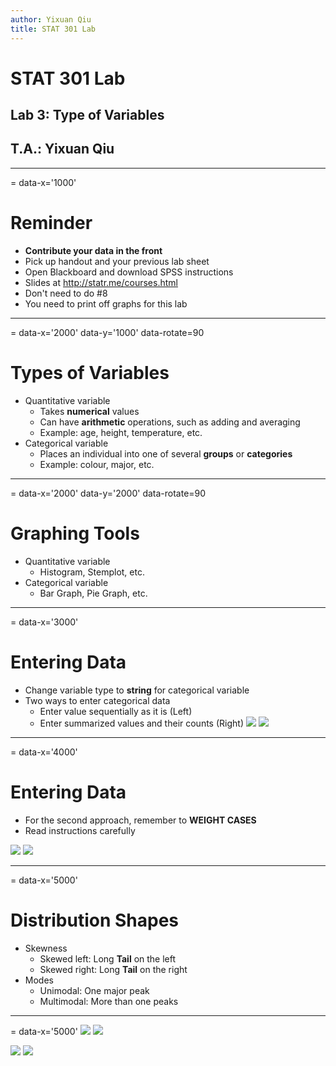 ```yaml
---
author: Yixuan Qiu
title: STAT 301 Lab
---
```

# STAT 301 Lab
## Lab 3: Type of Variables
## T.A.: Yixuan Qiu



---
= data-x='1000'
# Reminder
- **Contribute your data in the front**
- Pick up handout and your previous lab sheet
- Open Blackboard and download SPSS instructions
- Slides at http://statr.me/courses.html
- Don't need to do #8
- You need to print off graphs for this lab



---
= data-x='2000' data-y='1000' data-rotate=90
# Types of Variables
- Quantitative variable
  - Takes **numerical** values
  - Can have **arithmetic** operations, such as adding and averaging
  - Example: age, height, temperature, etc.
- Categorical variable
  - Places an individual into one of several **groups** or **categories**
  - Example: colour, major, etc.



---
= data-x='2000' data-y='2000' data-rotate=90
# Graphing Tools
- Quantitative variable
  - Histogram, Stemplot, etc.
- Categorical variable
  - Bar Graph, Pie Graph, etc.



---
= data-x='3000'
# Entering Data
- Change variable type to **string** for categorical variable
- Two ways to enter categorical data
  - Enter value sequentially as it is (Left)
  - Enter summarized values and their counts (Right)
![](data_1.png)
![](data_2.png)



---
= data-x='4000'
# Entering Data
- For the second approach, remember to **WEIGHT CASES**
- Read instructions carefully

![](pie_1.png)
![](pie_2.png)



---
= data-x='5000'
# Distribution Shapes
- Skewness
  - Skewed left: Long **Tail** on the left
  - Skewed right: Long **Tail** on the right
- Modes
  - Unimodal: One major peak
  - Multimodal: More than one peaks



---
= data-x='5000'
![](dist1.png)
![](dist2.png)

![](dist3.png)
![](dist4.png)

